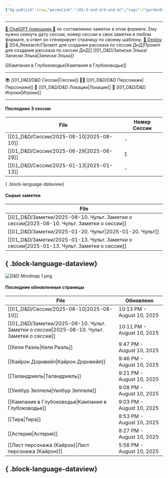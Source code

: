 ```yaml
---
{"dg-publish":true,"permalink":"/01-d-and-d/d-and-d/","tags":["gardenEntry"],"created":"2024-11-09T09:06:49.579+03:00","updated":"2025-06-29T23:13:59.093+03:00"}
---
```



---
[ 🤖 ChatGPT помощник 🤖](https://chat.openai.com/g/g-MHo60ZEsx-note-assistant) по составлению заметок в этом формате. Ему нужно скинуть дату сессии, номер сессии и свои заметки в любом формате, в ответ он сгенерирует страницу по своему шаблону. 
[🚀 Deploy 🚀](https://vercel.com/elks-projects/elk21-dnd-notes-h8pc)
[[04_Research/Промпт для создания рассказа по сессии ДнД\|Промпт для создания рассказа по сессии ДнД]]
[[01_D&D/Записки Элька/Записки Элька\|Записки Элька]]

[[Кампания в Глубоководье\|Кампания в Глубоководье]]

---

 📚 [[01_D&D/D&D Сессии\|Сессии]] 
 🧙‍♂️ [[01_D&D/D&D Персонажи\|Персонажи]] 
 🏰 [[01_D&D/D&D Локации\|Локации]]
 👥 [[01_D&D/D&D Игроки\|Игроки]]

---
#### Последние 3 сессии

| File                                        | Номер Сессии |
| ------------------------------------------- | ------------ |
| [[01_D&D/Сессии/2025-08-10\|2025-08-10]] | \-           |
| [[01_D&D/Сессии/2025-06-29\|2025-06-29]] | 1            |
| [[01_D&D/Сессии/2025-01-13\|2025-01-13]] | \-           |

{ .block-language-dataview}

#### Сырые заметки

| File                                                                                           |
| ---------------------------------------------------------------------------------------------- |
| [[01_D&D/Заметки/2025-08-10. Чульт. Заметки о сессии\|2025-08-10. Чульт. Заметки о сессии]] |
| [[01_D&D/Заметки/2025-01-20. Чульт\|2025-01-20. Чульт]]                                     |
| [[01_D&D/Заметки/2025-01-13. Чульт. Заметки о сессии\|2025-01-13. Чульт. Заметки о сессии]] |

{ .block-language-dataview}
---
![D&D Mindmap 1.png](/img/user/01_D&D/img/D&D%20Mindmap%201.png)

#### Последние обновленные страницы

| File                                                                                           | Обновлено                  |
| ---------------------------------------------------------------------------------------------- | -------------------------- |
| [[01_D&D/Сессии/2025-08-10\|2025-08-10]]                                                    | 10:13 PM - August 10, 2025 |
| [[01_D&D/Заметки/2025-08-10. Чульт. Заметки о сессии\|2025-08-10. Чульт. Заметки о сессии]] | 10:11 PM - August 10, 2025 |
| [[Кели Раэль\|Кели Раэль]]                                                                  | 9:47 PM - August 10, 2025  |
| [[Кайрон Дорнвейл\|Кайрон Дорнвейл]]                                                        | 9:46 PM - August 10, 2025  |
| [[Таландриель\|Таландриель]]                                                                | 9:21 PM - August 10, 2025  |
| [[Уилбур Зеппели\|Уилбур Зеппели]]                                                          | 9:08 PM - August 10, 2025  |
| [[Кампания в Глубоководье\|Кампания в Глубоководье]]                                        | 9:03 PM - August 10, 2025  |
| [[Тира\|Тира]]                                                                              | 8:53 PM - August 10, 2025  |
| [[Астерия\|Астерия]]                                                                        | 8:27 PM - August 10, 2025  |
| [[Лист персонажа (Кайрон)\|Лист персонажа (Кайрон)]]                                        | 5:56 PM - August 10, 2025  |

{ .block-language-dataview}
---
